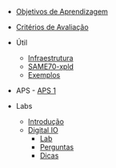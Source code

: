 - [Objetivos de Aprendizagem](Objetivos-de-Aprendizagem)
- [Critérios de Avaliação](Criterios-de-Avaliacao)

- Útil
    - [Infraestrutura](Softwares)
    - [SAME70-xpld](Kit-de-desenvolvimento)
    - [Exemplos](https://github.com/Insper/SAME70-examples)

- APS
      - [APS 1](IOs-APS)

- Labs
    - [Introdução](Introducao)
    - [Digital IO](IOs)
      - [Lab](IOs-Lab) 
      - [Perguntas](IOs-Perguntas) 
      - [Dicas](IOs-Dicas)
